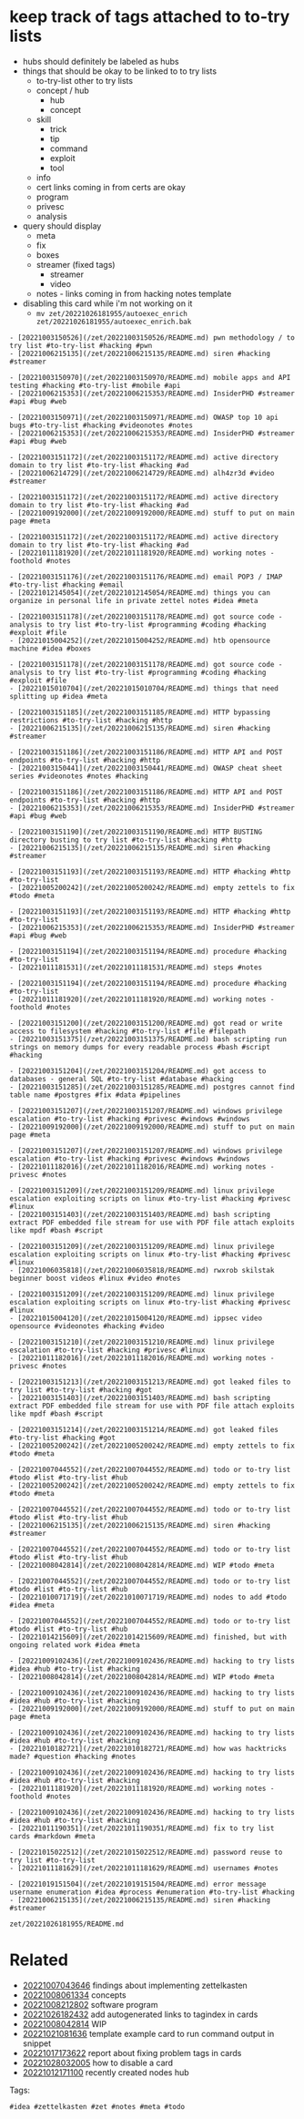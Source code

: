 # keep track of tags attached to to-try lists

- hubs should definitely be labeled as hubs
- things that should be okay to be linked to to try lists
  - to-try-list other to try lists
  - concept / hub
    - hub
    - concept
  - skill
    - trick
    - tip
    - command
    - exploit
    - tool
  - info
  - cert links coming in from certs are okay
  - program
  - privesc
  - analysis
- query should display
  - meta
  - fix
  - boxes
  - streamer (fixed tags)
    - streamer
    - video
  - notes - links coming in from hacking notes template
- disabling this card while i'm not working on it
  - `mv zet/20221026181955/autoexec_enrich zet/20221026181955/autoexec_enrich.bak`

```
- [20221003150526](/zet/20221003150526/README.md) pwn methodology / to try list #to-try-list #hacking #pwn
- [20221006215135](/zet/20221006215135/README.md) siren #hacking #streamer 

- [20221003150970](/zet/20221003150970/README.md) mobile apps and API testing #hacking #to-try-list #mobile #api
- [20221006215353](/zet/20221006215353/README.md) InsiderPHD #streamer #api #bug #web

- [20221003150971](/zet/20221003150971/README.md) OWASP top 10 api bugs #to-try-list #hacking #videonotes #notes
- [20221006215353](/zet/20221006215353/README.md) InsiderPHD #streamer #api #bug #web

- [20221003151172](/zet/20221003151172/README.md) active directory domain to try list #to-try-list #hacking #ad
- [20221006214729](/zet/20221006214729/README.md) alh4zr3d #video #streamer

- [20221003151172](/zet/20221003151172/README.md) active directory domain to try list #to-try-list #hacking #ad
- [20221009192000](/zet/20221009192000/README.md) stuff to put on main page #meta

- [20221003151172](/zet/20221003151172/README.md) active directory domain to try list #to-try-list #hacking #ad
- [20221011181920](/zet/20221011181920/README.md) working notes - foothold #notes

- [20221003151176](/zet/20221003151176/README.md) email POP3 / IMAP #to-try-list #hacking #email
- [20221012145054](/zet/20221012145054/README.md) things you can organize in personal life in private zettel notes #idea #meta

- [20221003151178](/zet/20221003151178/README.md) got source code - analysis to try list #to-try-list #programming #coding #hacking #exploit #file
- [20221015004252](/zet/20221015004252/README.md) htb opensource machine #idea #boxes

- [20221003151178](/zet/20221003151178/README.md) got source code - analysis to try list #to-try-list #programming #coding #hacking #exploit #file
- [20221015010704](/zet/20221015010704/README.md) things that need splitting up #idea #meta

- [20221003151185](/zet/20221003151185/README.md) HTTP bypassing restrictions #to-try-list #hacking #http 
- [20221006215135](/zet/20221006215135/README.md) siren #hacking #streamer 

- [20221003151186](/zet/20221003151186/README.md) HTTP API and POST endpoints #to-try-list #hacking #http 
- [20221003150441](/zet/20221003150441/README.md) OWASP cheat sheet series #videonotes #notes #hacking

- [20221003151186](/zet/20221003151186/README.md) HTTP API and POST endpoints #to-try-list #hacking #http 
- [20221006215353](/zet/20221006215353/README.md) InsiderPHD #streamer #api #bug #web

- [20221003151190](/zet/20221003151190/README.md) HTTP BUSTING directory busting to try list #to-try-list #hacking #http 
- [20221006215135](/zet/20221006215135/README.md) siren #hacking #streamer 

- [20221003151193](/zet/20221003151193/README.md) HTTP #hacking #http #to-try-list
- [20221005200242](/zet/20221005200242/README.md) empty zettels to fix #todo #meta

- [20221003151193](/zet/20221003151193/README.md) HTTP #hacking #http #to-try-list
- [20221006215353](/zet/20221006215353/README.md) InsiderPHD #streamer #api #bug #web

- [20221003151194](/zet/20221003151194/README.md) procedure #hacking #to-try-list
- [20221011181531](/zet/20221011181531/README.md) steps #notes

- [20221003151194](/zet/20221003151194/README.md) procedure #hacking #to-try-list
- [20221011181920](/zet/20221011181920/README.md) working notes - foothold #notes

- [20221003151200](/zet/20221003151200/README.md) got read or write access to filesystem #hacking #to-try-list #file #filepath
- [20221003151375](/zet/20221003151375/README.md) bash scripting run strings on memory dumps for every readable process #bash #script #hacking

- [20221003151204](/zet/20221003151204/README.md) got access to databases - general SQL #to-try-list #database #hacking
- [20221003151285](/zet/20221003151285/README.md) postgres cannot find table name #postgres #fix #data #pipelines

- [20221003151207](/zet/20221003151207/README.md) windows privilege escalation #to-try-list #hacking #privesc #windows #windows 
- [20221009192000](/zet/20221009192000/README.md) stuff to put on main page #meta

- [20221003151207](/zet/20221003151207/README.md) windows privilege escalation #to-try-list #hacking #privesc #windows #windows 
- [20221011182016](/zet/20221011182016/README.md) working notes - privesc #notes

- [20221003151209](/zet/20221003151209/README.md) linux privilege escalation exploiting scripts on linux #to-try-list #hacking #privesc #linux 
- [20221003151403](/zet/20221003151403/README.md) bash scripting extract PDF embedded file stream for use with PDF file attach exploits like mpdf #bash #script 

- [20221003151209](/zet/20221003151209/README.md) linux privilege escalation exploiting scripts on linux #to-try-list #hacking #privesc #linux 
- [20221006035818](/zet/20221006035818/README.md) rwxrob skilstak beginner boost videos #linux #video #notes 

- [20221003151209](/zet/20221003151209/README.md) linux privilege escalation exploiting scripts on linux #to-try-list #hacking #privesc #linux 
- [20221015004120](/zet/20221015004120/README.md) ippsec video opensource #videonotes #hacking #video

- [20221003151210](/zet/20221003151210/README.md) linux privilege escalation #to-try-list #hacking #privesc #linux 
- [20221011182016](/zet/20221011182016/README.md) working notes - privesc #notes

- [20221003151213](/zet/20221003151213/README.md) got leaked files to try list #to-try-list #hacking #got 
- [20221003151403](/zet/20221003151403/README.md) bash scripting extract PDF embedded file stream for use with PDF file attach exploits like mpdf #bash #script 

- [20221003151214](/zet/20221003151214/README.md) got leaked files #to-try-list #hacking #got 
- [20221005200242](/zet/20221005200242/README.md) empty zettels to fix #todo #meta

- [20221007044552](/zet/20221007044552/README.md) todo or to-try list #todo #list #to-try-list #hub
- [20221005200242](/zet/20221005200242/README.md) empty zettels to fix #todo #meta

- [20221007044552](/zet/20221007044552/README.md) todo or to-try list #todo #list #to-try-list #hub
- [20221006215135](/zet/20221006215135/README.md) siren #hacking #streamer 

- [20221007044552](/zet/20221007044552/README.md) todo or to-try list #todo #list #to-try-list #hub
- [20221008042814](/zet/20221008042814/README.md) WIP #todo #meta

- [20221007044552](/zet/20221007044552/README.md) todo or to-try list #todo #list #to-try-list #hub
- [20221010071719](/zet/20221010071719/README.md) nodes to add #todo #idea #meta

- [20221007044552](/zet/20221007044552/README.md) todo or to-try list #todo #list #to-try-list #hub
- [20221014215609](/zet/20221014215609/README.md) finished, but with ongoing related work #idea #meta

- [20221009102436](/zet/20221009102436/README.md) hacking to try lists #idea #hub #to-try-list #hacking
- [20221008042814](/zet/20221008042814/README.md) WIP #todo #meta

- [20221009102436](/zet/20221009102436/README.md) hacking to try lists #idea #hub #to-try-list #hacking
- [20221009192000](/zet/20221009192000/README.md) stuff to put on main page #meta

- [20221009102436](/zet/20221009102436/README.md) hacking to try lists #idea #hub #to-try-list #hacking
- [20221010182721](/zet/20221010182721/README.md) how was hacktricks made? #question #hacking #notes

- [20221009102436](/zet/20221009102436/README.md) hacking to try lists #idea #hub #to-try-list #hacking
- [20221011181920](/zet/20221011181920/README.md) working notes - foothold #notes

- [20221009102436](/zet/20221009102436/README.md) hacking to try lists #idea #hub #to-try-list #hacking
- [20221011190351](/zet/20221011190351/README.md) fix to try list cards #markdown #meta

- [20221015022512](/zet/20221015022512/README.md) password reuse to try list #to-try-list
- [20221011181629](/zet/20221011181629/README.md) usernames #notes

- [20221019151504](/zet/20221019151504/README.md) error message username enumeration #idea #process #enumeration #to-try-list #hacking
- [20221006215135](/zet/20221006215135/README.md) siren #hacking #streamer 

```

` zet/20221026181955/README.md `

# Related

- [20221007043646](/zet/20221007043646/README.md) findings about implementing zettelkasten
- [20221008061334](/zet/20221008061334/README.md) concepts
- [20221008212802](/zet/20221008212802/README.md) software program
- [20221026182432](/zet/20221026182432/README.md) add autogenerated links to tagindex in cards
- [20221008042814](/zet/20221008042814/README.md) WIP
- [20221021081636](/zet/20221021081636/README.md) template example card to run command output in snippet
- [20221017173622](/zet/20221017173622/README.md) report about fixing problem tags in cards
- [20221028032005](/zet/20221028032005/README.md) how to disable a card
- [20221012171100](/zet/20221012171100/README.md) recently created nodes hub

Tags:

    #idea #zettelkasten #zet #notes #meta #todo
